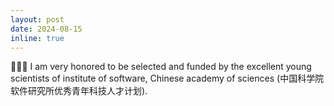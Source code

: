 ```yaml
---
layout: post
date: 2024-08-15
inline: true
---
```


🎉🎉🎉 I am very honored to be selected and funded by the excellent young scientists of institute of software, Chinese academy of sciences (中国科学院软件研究所优秀青年科技人才计划).